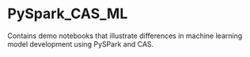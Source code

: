 # PySpark_CAS_ML
 Contains demo notebooks that illustrate differences in machine learning model development using PySPark and CAS.
